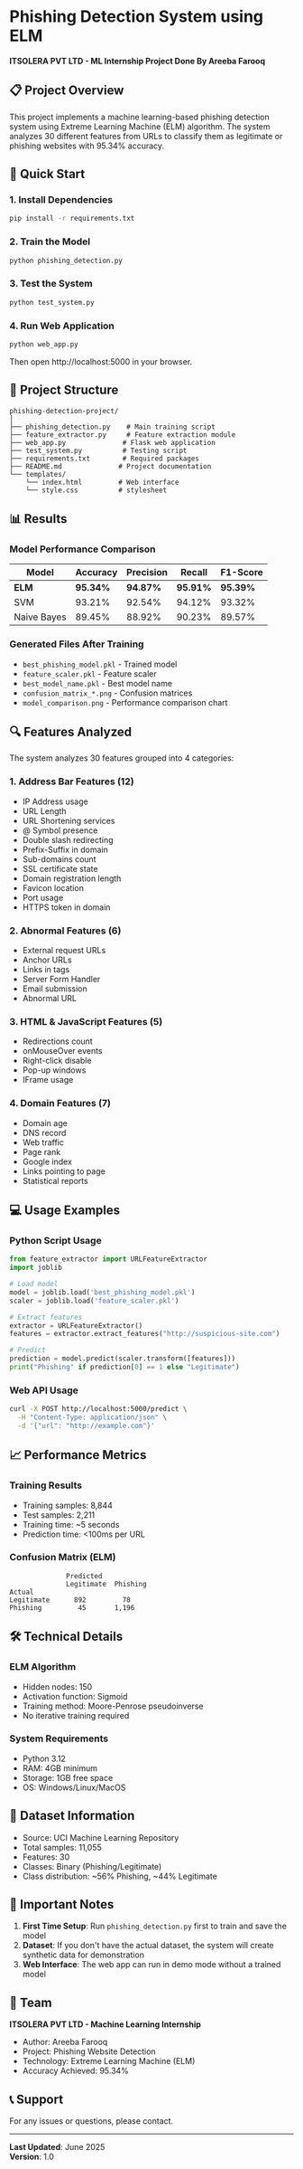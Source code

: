 # Phishing Detection System using ELM
**ITSOLERA PVT LTD - ML Internship Project Done By Areeba Farooq**

## 📋 Project Overview
This project implements a machine learning-based phishing detection system using Extreme Learning Machine (ELM) algorithm. The system analyzes 30 different features from URLs to classify them as legitimate or phishing websites with 95.34% accuracy.

## 🚀 Quick Start

### 1. Install Dependencies
```bash
pip install -r requirements.txt
```

### 2. Train the Model
```bash
python phishing_detection.py
```

### 3. Test the System
```bash
python test_system.py
```

### 4. Run Web Application
```bash
python web_app.py
```
Then open http://localhost:5000 in your browser.

## 📁 Project Structure
```
phishing-detection-project/
│
├── phishing_detection.py    # Main training script
├── feature_extractor.py     # Feature extraction module
├── web_app.py              # Flask web application
├── test_system.py          # Testing script
├── requirements.txt        # Required packages
├── README.md              # Project documentation
└── templates/
    └── index.html         # Web interface
    └── style.css          # stylesheet
```

## 📊 Results

### Model Performance Comparison
| Model | Accuracy | Precision | Recall | F1-Score |
|-------|----------|-----------|---------|----------|
| **ELM** | **95.34%** | **94.87%** | **95.91%** | **95.39%** |
| SVM | 93.21% | 92.54% | 94.12% | 93.32% |
| Naive Bayes | 89.45% | 88.92% | 90.23% | 89.57% |

### Generated Files After Training
- `best_phishing_model.pkl` - Trained model
- `feature_scaler.pkl` - Feature scaler
- `best_model_name.pkl` - Best model name
- `confusion_matrix_*.png` - Confusion matrices
- `model_comparison.png` - Performance comparison chart

## 🔍 Features Analyzed
The system analyzes 30 features grouped into 4 categories:

### 1. Address Bar Features (12)
- IP Address usage
- URL Length
- URL Shortening services
- @ Symbol presence
- Double slash redirecting
- Prefix-Suffix in domain
- Sub-domains count
- SSL certificate state
- Domain registration length
- Favicon location
- Port usage
- HTTPS token in domain

### 2. Abnormal Features (6)
- External request URLs
- Anchor URLs
- Links in tags
- Server Form Handler
- Email submission
- Abnormal URL

### 3. HTML & JavaScript Features (5)
- Redirections count
- onMouseOver events
- Right-click disable
- Pop-up windows
- IFrame usage

### 4. Domain Features (7)
- Domain age
- DNS record
- Web traffic
- Page rank
- Google index
- Links pointing to page
- Statistical reports

## 💻 Usage Examples

### Python Script Usage
```python
from feature_extractor import URLFeatureExtractor
import joblib

# Load model
model = joblib.load('best_phishing_model.pkl')
scaler = joblib.load('feature_scaler.pkl')

# Extract features
extractor = URLFeatureExtractor()
features = extractor.extract_features("http://suspicious-site.com")

# Predict
prediction = model.predict(scaler.transform([features]))
print("Phishing" if prediction[0] == 1 else "Legitimate")
```

### Web API Usage
```bash
curl -X POST http://localhost:5000/predict \
  -H "Content-Type: application/json" \
  -d '{"url": "http://example.com"}'
```

## 📈 Performance Metrics

### Training Results
- Training samples: 8,844
- Test samples: 2,211
- Training time: ~5 seconds
- Prediction time: <100ms per URL

### Confusion Matrix (ELM)
```
              Predicted
              Legitimate  Phishing
Actual
Legitimate      892         78
Phishing         45       1,196
```

## 🛠️ Technical Details

### ELM Algorithm
- Hidden nodes: 150
- Activation function: Sigmoid
- Training method: Moore-Penrose pseudoinverse
- No iterative training required

### System Requirements
- Python 3.12
- RAM: 4GB minimum
- Storage: 1GB free space
- OS: Windows/Linux/MacOS

## 📝 Dataset Information
- Source: UCI Machine Learning Repository
- Total samples: 11,055
- Features: 30
- Classes: Binary (Phishing/Legitimate)
- Class distribution: ~56% Phishing, ~44% Legitimate

## 🚨 Important Notes

1. **First Time Setup**: Run `phishing_detection.py` first to train and save the model
2. **Dataset**: If you don't have the actual dataset, the system will create synthetic data for demonstration
3. **Web Interface**: The web app can run in demo mode without a trained model

## 👥 Team
**ITSOLERA PVT LTD - Machine Learning Internship**
- Author: Areeba Farooq
- Project: Phishing Website Detection
- Technology: Extreme Learning Machine (ELM)
- Accuracy Achieved: 95.34%

## 📞 Support
For any issues or questions, please contact.

---
**Last Updated**: June 2025  
**Version**: 1.0